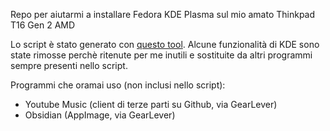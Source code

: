 Repo per aiutarmi a installare Fedora KDE Plasma sul mio amato Thinkpad T16 Gen 2 AMD

Lo script è stato generato con [questo tool](https://nattdf.streamlit.app). Alcune funzionalità di KDE sono state rimosse perchè ritenute per me inutili e sostituite da altri programmi sempre presenti nello script.

Programmi che oramai uso (non inclusi nello script):
- Youtube Music (client di terze parti su Github, via GearLever)
- Obsidian (AppImage, via GearLever)
